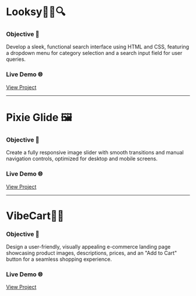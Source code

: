 <h1>Looksy🕵️‍♀️🔍</h1>
<h3>Objective 🎯</h3>
<p>
  Develop a sleek, functional search interface using HTML and CSS, featuring a dropdown menu for category selection and a search input field for user queries.
</p>
<h3>Live Demo 🌐</h3>
<p>
  <a href="https://anudeepag.github.io/MotionCut-Internship-Week1/">View Project</a>
</p>

<hr>

<h1>Pixie Glide 🖼️</h1>
<h3>Objective 🎯</h3>
<p>
  Create a fully responsive image slider with smooth transitions and manual navigation controls, optimized for desktop and mobile screens.
</p>
<h3>Live Demo 🌐</h3>
<p>
  <a href="https://anudeepag.github.io/motioncut-week2/">View Project</a>
</p>

<hr>

<h1>VibeCart🛒✨</h1>
<h3>Objective 🎯</h3>
<p>
  Design a user-friendly, visually appealing e-commerce landing page showcasing product images, descriptions, prices, and an "Add to Cart" button for a seamless shopping experience.
</p>
<h3>Live Demo 🌐</h3>
<p>
  <a href="https://anudeepag.github.io/motioncut-week3/">View Project</a>
</p>
